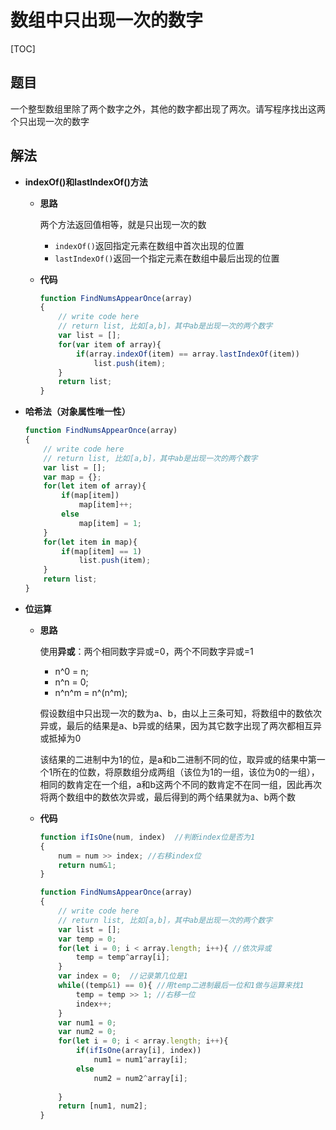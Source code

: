 # 数组中只出现一次的数字

[TOC]

## 题目

一个整型数组里除了两个数字之外，其他的数字都出现了两次。请写程序找出这两个只出现一次的数字



## 解法

- **indexOf()和lastIndexOf()方法**

  - **思路**

    两个方法返回值相等，就是只出现一次的数

    - `indexOf()`返回指定元素在数组中首次出现的位置
    - `lastIndexOf()`返回一个指定元素在数组中最后出现的位置

  - **代码**

    ```javascript
    function FindNumsAppearOnce(array)
    {
        // write code here
        // return list, 比如[a,b]，其中ab是出现一次的两个数字
        var list = [];
        for(var item of array){
            if(array.indexOf(item) == array.lastIndexOf(item))
                list.push(item);
        }
        return list;
    }
    ```

- **哈希法（对象属性唯一性）**

  ```javascript
  function FindNumsAppearOnce(array)
  {
      // write code here
      // return list, 比如[a,b]，其中ab是出现一次的两个数字
      var list = [];
      var map = {};
      for(let item of array){
          if(map[item])
              map[item]++;
          else
              map[item] = 1;
      }
      for(let item in map){
          if(map[item] == 1)
              list.push(item);
      }
      return list;
  }
  ```

- **位运算**

  - **思路**

    使用**异或**：两个相同数字异或=0，两个不同数字异或=1

    - n^0 = n;
    - n^n = 0;
    - n^n^m = n^(n^m);

    假设数组中只出现一次的数为a、b，由以上三条可知，将数组中的数依次异或，最后的结果是a、b异或的结果，因为其它数字出现了两次都相互异或抵掉为0

    该结果的二进制中为1的位，是a和b二进制不同的位，取异或的结果中第一个1所在的位数，将原数组分成两组（该位为1的一组，该位为0的一组），相同的数肯定在一个组，a和b这两个不同的数肯定不在同一组，因此再次将两个数组中的数依次异或，最后得到的两个结果就为a、b两个数

  - **代码**

    ```javascript
    function ifIsOne(num, index)  //判断index位是否为1
    {
        num = num >> index; //右移index位
        return num&1;
    }
    
    function FindNumsAppearOnce(array)
    {
        // write code here
        // return list, 比如[a,b]，其中ab是出现一次的两个数字
        var list = [];
        var temp = 0;
        for(let i = 0; i < array.length; i++){ //依次异或
            temp = temp^array[i];
        }
        var index = 0;  //记录第几位是1
        while((temp&1) == 0){ //用temp二进制最后一位和1做与运算来找1 
            temp = temp >> 1; //右移一位
            index++;
        }
        var num1 = 0;
        var num2 = 0;
        for(let i = 0; i < array.length; i++){
            if(ifIsOne(array[i], index))
                num1 = num1^array[i];
            else
                num2 = num2^array[i];
            
        }
        return [num1, num2];
    }
    ```

    